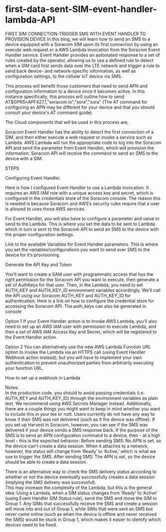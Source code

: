 # first-data-sent-SIM-event-handler-lambda-API
FIRST SIM CONNECTION-TRIGGER SMS WITH EVENT HANDLER TO PROVISION DEVICE
In this blog, we will learn how to send an SMS to a device equipped with a Soracom SIM upon its first connection by using an execute web request or a AWS Lambda invocation from the Soracom Event Handler service. Event Handler provides an automated response to a set of rules created by the operator, allowing us to use a defined rule to detect when a SIM card first sends data over the LTE network and trigger a rule to send back device- and network-specific information, as well as configuration settings, to the cellular IoT device via SMS.

This process will benefit those customers that need to send APN and configuration information to a device once it becomes active. In this instance specifically, this process will outline how to send AT$GPRS=APF427,1,"soracom.io","sora","sora"  (The AT command for configuring an APN may be different for your device and that you should consult your device's AT command guide)

The Cloud components that will be used in this process are;

Soracom Event Handler has the ability to detect the first connection of a SIM, and then either execute a web request or invoke a service such as Lambda.
AWS Lambda will run the appropriate code to log into the Soracom API and send the parameter from Event Handler, which will provision the information.
Soracom API will receive the command to send an SMS to the device with a SIM.




STEPS

Configuring Event Handler. 

Here is how I configured Event Handler to use a Lambda invocation. It requires an AWS IAM role with a unique access key and secret, which is configured in the credentials store of the Soracom console.  The reason this is needed is because Soracom and AWS’s security rules require that a user is allowed to uses those AWS services.






For Event Handler, you will also have to configure a parameter and value to send to the Lambda.  This is where you set the data to be sent to Lambda which in turn is sent to the Soracom API to send an SMS to the device with the proper configuration settings. 



Link to the available Variables for Event Handler parameters.   This is where you set the variables/configurations you want to send over SMS to the device for it’s provisioning.




Generate the API Key and Token

You'll want to create a SAM user with programmatic access that has the right permission for the Soracom API you want to execute, then generate a set of AuthKeys for that user. Then, in the Lambda, you need to set AUTH_KEY and AUTH_KEY_ID environment variables accordingly. We'll call the API using our Soracom AUTH_KEY and AUTH_KEY_ID for authentication:  Here is a link on how to configure the credential store for accessing the Soracom API. 
The auth_keys can also be generated in console



Option 1
If your Event Handler action is to Invoke AWS Lambda, you'll also need to set up an AWS IAM user with permission to execute Lambda, and then a set of AWS IAM Access Key and Secret, which will be registered to the Event Handler action.
	
Option 2
You can alternatively use the new AWS Lambda Function URL option to invoke the Lambda via an HTTPS call (using Event Handler Webhook action instead), but you will have to implement your own authentication to prevent unauthorized parties from arbitrarily executing your function URL. 
 
How to set up a webhook in Lambda


Notes:  
In the production code, you should to avoid passing credentials (i.e. AUTH_KEY and AUTH_KEY_ID) through the environment variables as plain text. We recommend using AWS Secrets Manager instead.
Additionally, there are a couple things you might want to keep in mind whether you want to include this in your tes or nott.
Users currently do not have any way to know if their SMS was not delivered (such as if the device was offline). If you set up Harvest in Soracom, however, you can see if the SMS was delivered if your device sends a SMS response back.
If the purpose of the SMS is to send an APN configuration command to a device, then - at a high level - this is the expected behavior:
Before sending SMS: No APN is set, so the device can't create a data session. When it attaches to a network, however, the status will change from ‘Ready’ to ‘Active,’ which is what we use to trigger the SMS.
After sending SMS: The APN is set, so the device should be able to create a data session.

There is an alternative way to check the SMS delivery status according to whether or not the device eventually successfully creates a data session (implying the SMS delivery was successful).  
This may increase the complexity of the Lambda, but this is the general idea:
Using a Lambda, when a SIM status changes from ‘Ready’ to ‘Active’ (using Event Handler SIM Status rule), send the SMS and move the SIM to Group 1.
Any SIMs that successfully receive the SMS and create a session will move into and out of Group 1, while SIMs that were sent an SMS but never came online (such as when the device is offline and never received the SMS) would be stuck in Group 1, which makes it easier to identify which devices need to be fixed.
